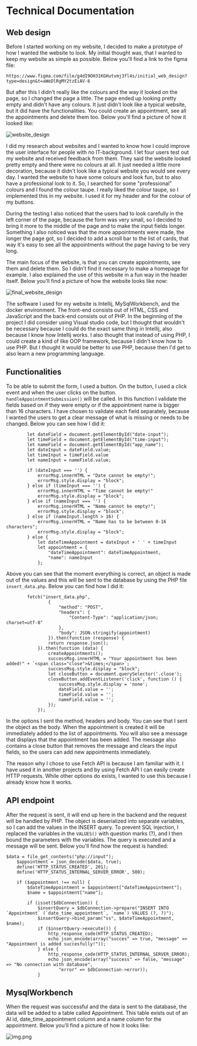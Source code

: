 # Technical Documentation

## Web design

Before I started working on my website, I decided to make a prototype of how I wanted the website to look. My initial 
thought was, that I wanted to keep my website as simple as possible. Below you'll find a link to the figma file:

```https://www.figma.com/file/g4dI9OH31KGHutvmj3fl4s/initial_web_design?type=design&t=aWeDlRgMY2tzEiAV-6```

But after this I didn't really like the colours and the way it looked on the page, so I changed the page a little. The 
page ended up looking pretty empty and didn't have any colours. It just didn't look like a typical website, but it did
have the functionalities. You could create an appointment, see all the appointments and delete them too. Below you'll 
find a picture of how it looked like:

![website_design](../assets/website.png)

I did my research about websites and I wanted to know how I could improve the user interface for people with no IT-background.
I let four users test out my website and received feedback from them. They said the website looked pretty empty and 
there were no colours at all. It just needed a little more decoration, because it didn't look like a typical website 
you would see every day. I wanted the website to have some colours and look fun, but to also have a professional look 
to it. So, I searched for some "professional" colours and I found the colour taupe. I really liked the colour taupe, 
so I implemented this in my website. I used it for my header and for the colour of my buttons.

During the testing I also noticed that the users had to look carefully in the left corner of the page, because the form 
was very small, so I decided to bring it more to the middle of the page and to make the input fields longer. Something 
I also noticed was that the more appointments were made, the longer the page got, so I decided to add a scroll bar to 
the list of cards, that way it's easy to see all the appointments without the page having to be very long. 

The main focus of the website, is that you can create appointments, see them and delete them. So I didn't find it 
necessary to make a homepage for example. I also explained the use of this website in a fun way in the header itself.
Below you'll find a picture of how the website looks like now:

![final_website_design](../assets/final_website.png)


The software I used for my website is Intellij, MySqlWorkbench, and the docker environment. The front-end consists out of 
HTML, CSS and JavaScript and the back-end consists out of PHP. In the beginning of the project I did consider using 
Visual studio code, but I thought that wouldn't be necessary because I could do the exact same thing in Intellij, 
also because I know how Intellij works. I also thought that instead of using PHP, I could create a kind of like OOP 
framework, because I didn't know how to use PHP. But I thought it would be better to use PHP, because then I'd get to 
also learn a new programming language. 


## Functionalities

To be able to submit the form, I used a button. On the button, I used a click event and when the user clicks on the 
button. `handleAppointmentSubmission()` will be called. In this function I validate the fields based on if they were empty
or if the appointment name is bigger than 16 characters. I have chosen to validate each field separately, because I wanted
the users to get a clear message of what is missing or needs to be changed. Below you can see how I did it: 

```
        let dateField = document.getElementById("date-input");
        let timeField = document.getElementById("time-input");
        let nameField = document.getElementById("app_name");
        let dateInput = dateField.value;
        let timeInput = timeField.value
        let nameInput = nameField.value;

        if (dateInput === '') {
            errorMsg.innerHTML = "Date cannot be empty!";
            errorMsg.style.display = "block";
        } else if (timeInput === '') {
            errorMsg.innerHTML = "Time cannot be empty!"
            errorMsg.style.display = "block";
        } else if (nameInput === '') {
            errorMsg.innerHTML = "Name cannot be empty!";
            errorMsg.style.display = "block";
        } else if (nameInput.length > 16) {
            errorMsg.innerHTML = "Name has to be between 0-16 characters";
            errorMsg.style.display = "block";
        } else {
            let dateTimeAppointment = dateInput + ' ' + timeInput
            let appointment = {
                "dateTimeAppointment": dateTimeAppointment,
                "name": nameInput
            };
```

Above you can see that the moment everything is correct, an object is made out of the values and this will be sent to the
database by using the PHP file `insert_data.php`. Below you can find how I did it:

```
        fetch("insert_data.php",
                {
                    "method": "POST",
                    "headers": {
                        "Content-Type": "application/json; charset=utf-8"
                    },
                    "body": JSON.stringify(appointment)
                }).then(function (response) {
                return response.json();
            }).then(function (data) {
                createAppointments();
                successMsg.innerHTML = "Your appointment has been added!" + `<span class="close">&times;</span>`;
                successMsg.style.display = "block";
                let closeButton = document.querySelector('.close');
                closeButton.addEventListener('click', function () {
                    successMsg.style.display = 'none';
                    dateField.value = '';
                    timeField.value = '';
                    nameField.value = '';
                });
            });
```

In the options I sent the method, headers and body. You can see that I sent the object as the body. When the appointment
is created it will be immediately added to the list of appointments. You will also see a message that displays that the 
appointment has been added. The message also contains a close button that removes the message and clears the input
fields, so the users can add new appointments immediately. 

The reason why I chose to use Fetch API is because I am familiar with it. I have used it in another projects and by using
Fetch API I can easily create HTTP requests. While other options do exists, I wanted to use this because I already know
how it works.


## API endpoint

After the request is sent, it will end up here in the backend and the request will be handled by PHP. The object is 
deserialized into separate variables, so I can add the values in the INSERT query. To prevent SQL injection, I replaced
the variables in the `VALUES()` with question marks (?), and I then bound the parameters with the variables. The query is
executed and a message will be sent. Below you'll find how the request is handled:
```
$data = file_get_contents("php://input");
    $appointment = json_decode($data, true);
    define('HTTP_STATUS_CREATED', 201);
    define('HTTP_STATUS_INTERNAL_SERVER_ERROR', 500);

    if ($appointment !== null) {
        $dateTimeAppointment = $appointment["dateTimeAppointment"];
        $name = $appointment["name"];

        if (isset($dbConnection)) {
            $insertQuery = $dbConnection->prepare("INSERT INTO `Appointment` (`date_time_appointment`, `name`) VALUES (?, ?)");
            $insertQuery->bind_param("ss", $dateTimeAppointment, $name);
            if ($insertQuery->execute()) {
                http_response_code(HTTP_STATUS_CREATED);
                echo json_encode(array("succes" => true, "message" => "Appointment is added succesfully!"));
            } else {
                http_response_code(HTTP_STATUS_INTERNAL_SERVER_ERROR);
                echo json_encode(array("success" => false, "message" => "No connection with database",
                    "error" => $dbConnection->error));
            }
```

## MysqlWorkbench

When the request was successful and the data is sent to the database, the data will be added to a table called Appointment.
This table exists out of an AI id, date_time_appointment column and a name column for the appointment. Below you'll find
a picture of how it looks like:

![img.png](../assets/img.png)

